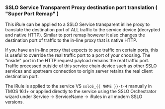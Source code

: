 ### SSLO Service Transparent Proxy destination port translation ( "Super Port Remap" ) 

This iRule can be applied to a SSLO Service transparent inline proxy to translate the destination port of ALL traffic to the service device (decrypted and native HTTP). Similar to port remap however it also changes the destination port of traffic to the in-line proxy that is native HTTP.  

If you have an in-line proxy that expects to see traffic on certain ports, this is useful to override the real traffic port to a port of your choosing. The "inside" port in the HTTP request payload remains the real traffic port. Traffic processed outside of this service chain device such as other SSLO services and upstream connection to origin server retains the real client destination port. 

The iRule is applied to the service VS `ssloS_{{ NAME }}-t-4` manually in TMOS 16.1+ or applied directly to the service using the SSLO Orchestrator wizard under Service -> ServiceName -> iRules in all modern SSLO versions.  

